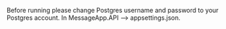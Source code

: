 Before running please change Postgres username and password to your Postgres account. In MessageApp.API --> appsettings.json.
